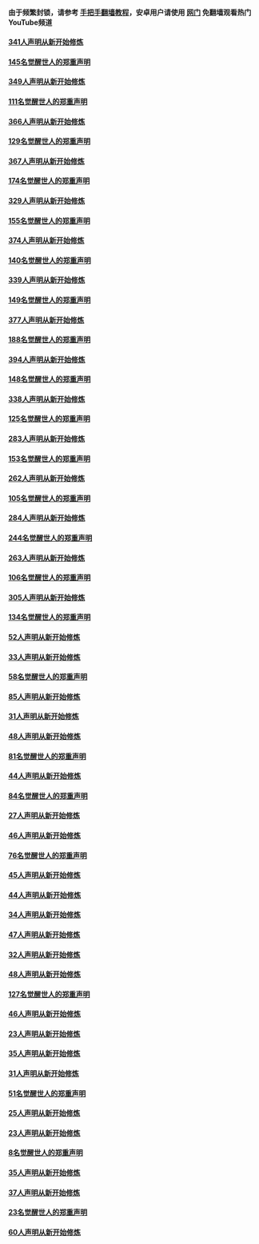 #### 由于频繁封锁，请参考 [手把手翻墙教程](https://github.com/gfw-breaker/guides/wiki/)，安卓用户请使用 [网门](https://github.com/gfw-breaker/nogfw/blob/master/dl.md?t=06272200) 免翻墙观看热门YouTube频道 

#### [341人声明从新开始修炼](../pages/91/427255.md?t=06272200) 

#### [145名觉醒世人的郑重声明](../pages/91/427254.md?t=06272200) 

#### [349人声明从新开始修炼](../pages/91/426969.md?t=06272200) 

#### [111名觉醒世人的郑重声明](../pages/91/426968.md?t=06272200) 

#### [366人声明从新开始修炼](../pages/91/426737.md?t=06272200) 

#### [129名觉醒世人的郑重声明](../pages/91/426736.md?t=06272200) 

#### [367人声明从新开始修炼](../pages/91/426421.md?t=06272200) 

#### [174名觉醒世人的郑重声明](../pages/91/426420.md?t=06272200) 

#### [329人声明从新开始修炼](../pages/91/426139.md?t=06272200) 

#### [155名觉醒世人的郑重声明](../pages/91/426138.md?t=06272200) 

#### [374人声明从新开始修炼](../pages/91/425811.md?t=06272200) 

#### [140名觉醒世人的郑重声明](../pages/91/425810.md?t=06272200) 

#### [339人声明从新开始修炼](../pages/91/425690.md?t=06272200) 

#### [149名觉醒世人的郑重声明](../pages/91/425689.md?t=06272200) 

#### [377人声明从新开始修炼](../pages/91/424867.md?t=06272200) 

#### [188名觉醒世人的郑重声明](../pages/91/424866.md?t=06272200) 

#### [394人声明从新开始修炼](../pages/91/423914.md?t=06272200) 

#### [148名觉醒世人的郑重声明](../pages/91/423913.md?t=06272200) 

#### [338人声明从新开始修炼](../pages/91/423540.md?t=06272200) 

#### [125名觉醒世人的郑重声明](../pages/91/423539.md?t=06272200) 

#### [283人声明从新开始修炼](../pages/91/423296.md?t=06272200) 

#### [153名觉醒世人的郑重声明](../pages/91/423295.md?t=06272200) 

#### [262人声明从新开始修炼](../pages/91/423004.md?t=06272200) 

#### [105名觉醒世人的郑重声明](../pages/91/423003.md?t=06272200) 

#### [284人声明从新开始修炼](../pages/91/422707.md?t=06272200) 

#### [244名觉醒世人的郑重声明](../pages/91/422706.md?t=06272200) 

#### [263人声明从新开始修炼](../pages/91/422553.md?t=06272200) 

#### [106名觉醒世人的郑重声明](../pages/91/422552.md?t=06272200) 

#### [305人声明从新开始修炼](../pages/91/422153.md?t=06272200) 

#### [134名觉醒世人的郑重声明](../pages/91/422152.md?t=06272200) 

#### [52人声明从新开始修炼](../pages/91/421846.md?t=06272200) 

#### [33人声明从新开始修炼](../pages/91/421804.md?t=06272200) 

#### [58名觉醒世人的郑重声明](../pages/91/421845.md?t=06272200) 

#### [85人声明从新开始修炼](../pages/91/421769.md?t=06272200) 

#### [31人声明从新开始修炼](../pages/91/421763.md?t=06272200) 

#### [48人声明从新开始修炼](../pages/91/421605.md?t=06272200) 

#### [81名觉醒世人的郑重声明](../pages/91/421656.md?t=06272200) 

#### [44人声明从新开始修炼](../pages/91/421544.md?t=06272200) 

#### [84名觉醒世人的郑重声明](../pages/91/421543.md?t=06272200) 

#### [27人声明从新开始修炼](../pages/91/421465.md?t=06272200) 

#### [46人声明从新开始修炼](../pages/91/421454.md?t=06272200) 

#### [76名觉醒世人的郑重声明](../pages/91/421453.md?t=06272200) 

#### [45人声明从新开始修炼](../pages/91/421452.md?t=06272200) 

#### [44人声明从新开始修炼](../pages/91/421422.md?t=06272200) 

#### [34人声明从新开始修炼](../pages/91/421322.md?t=06272200) 

#### [47人声明从新开始修炼](../pages/91/421264.md?t=06272200) 

#### [32人声明从新开始修炼](../pages/91/421225.md?t=06272200) 

#### [48人声明从新开始修炼](../pages/91/421202.md?t=06272200) 

#### [127名觉醒世人的郑重声明](../pages/91/421224.md?t=06272200) 

#### [46人声明从新开始修炼](../pages/91/421203.md?t=06272200) 

#### [23人声明从新开始修炼](../pages/91/421138.md?t=06272200) 

#### [35人声明从新开始修炼](../pages/91/421122.md?t=06272200) 

#### [31人声明从新开始修炼](../pages/91/421081.md?t=06272200) 

#### [51名觉醒世人的郑重声明](../pages/91/421080.md?t=06272200) 

#### [25人声明从新开始修炼](../pages/91/421020.md?t=06272200) 

#### [23人声明从新开始修炼](../pages/91/420884.md?t=06272200) 

#### [8名觉醒世人的郑重声明](../pages/91/420883.md?t=06272200) 

#### [35人声明从新开始修炼](../pages/91/420809.md?t=06272200) 

#### [37人声明从新开始修炼](../pages/91/420766.md?t=06272200) 

#### [23名觉醒世人的郑重声明](../pages/91/420765.md?t=06272200) 

#### [60人声明从新开始修炼](../pages/91/420727.md?t=06272200) 


